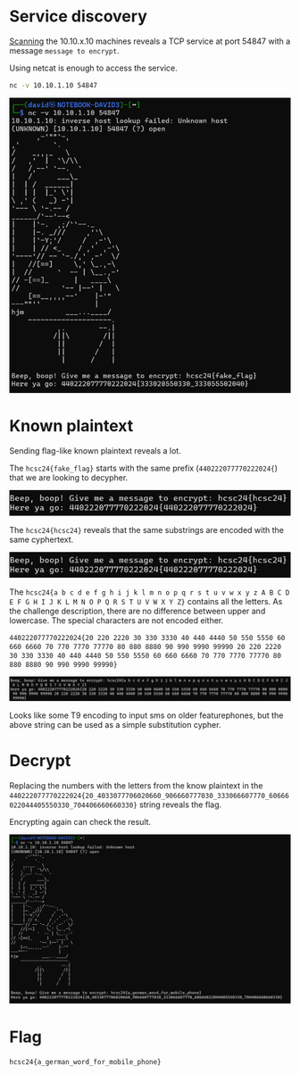 # Service discovery

[Scanning](../Scans/WRITEUP.md) the 10.10.x.10 machines reveals a TCP service at port 54847 with a message `message to encrypt`.

Using netcat is enough to access the service.

```bash
nc -v 10.10.1.10 54847
```

![](screenshots/1.png)

# Known plaintext

Sending flag-like known plaintext reveals a lot.

The `hcsc24{fake_flag}` starts with the same prefix (`440222077770222024{`) that we are looking to decypher.

![](screenshots/2.png)

The `hcsc24{hcsc24}` reveals that the same substrings are encoded with the same cyphertext.

![](screenshots/2.png)

The `hcsc24{a b c d e f g h i j k l m n o p q r s t u v w x y z A B C D E F G H I J K L M N O P Q R S T U V W X Y Z}` contains all the letters. As the challenge description, there are no difference between upper and lowercase. The special characters are not encoded either.

```
440222077770222024{20 220 2220 30 330 3330 40 440 4440 50 550 5550 60 660 6660 70 770 7770 77770 80 880 8880 90 990 9990 99990 20 220 2220 30 330 3330 40 440 4440 50 550 5550 60 660 6660 70 770 7770 77770 80 880 8880 90 990 9990 99990}
```

![](screenshots/3.png)

Looks like some T9 encoding to input sms on older featurephones, but the above string can be used as a simple substitution cypher.

# Decrypt

Replacing the numbers with the letters from the know plaintext in the `440222077770222024{20_4033077706020660_906660777030_333066607770_60666022044405550330_704406660660330}` string reveals the flag.

Encrypting again can check the result.

![](screenshots/4.png)

# Flag
`hcsc24{a_german_word_for_mobile_phone}`
